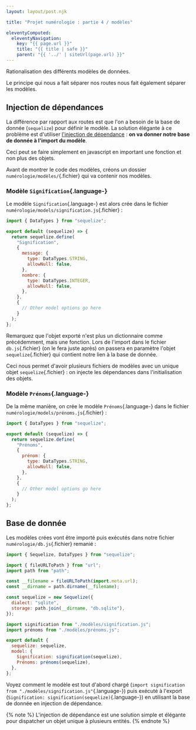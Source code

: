 ```yaml
---
layout: layout/post.njk

title: "Projet numérologie : partie 4 / modèles"

eleventyComputed:
  eleventyNavigation:
    key: "{{ page.url }}"
    title: "{{ title | safe }}"
    parent: "{{ '../' | siteUrl(page.url) }}"
---
```


Rationalisation des différents modèles de données.

Le principe qui nous a fait séparer nos routes nous fait également séparer les modèles.

## Injection de dépendances

La différence par rapport aux routes est que l'on a besoin de la base de donnée (`sequelize`) pour définir le modèle. La solution élégante à ce problème est d'utiliser [l'injection de dépendance](https://fr.wikipedia.org/wiki/Injection_de_d%C3%A9pendances) : **on va donner notre base de donnée à l'import du modèle**.

Ceci peut se faire simplement en javascript en important une fonction et non plus des objets.

Avant de montrer le code des modèles, créons un dossier `numérologie/modèles/`{.fichier} qui va contenir nos modèles.

### Modèle `Signification`{.language-}

Le modèle `Signification`{.language-} est alors crée dans le fichier `numérologie/models/signification.js`{.fichier} :

```js
import { DataTypes } from "sequelize";

export default (sequelize) => {
  return sequelize.define(
    "Signification",
    {
      message: {
        type: DataTypes.STRING,
        allowNull: false,
      },
      nombre: {
        type: DataTypes.INTEGER,
        allowNull: false,
      },
    },
    {
      // Other model options go here
    }
  );
};
```

Remarquez que l'objet exporté n'est plus un dictionnaire comme précédemment, mais une fonction. Lors de l'import dans le fichier `db.js`{.fichier} (on le fera juste après) on passera en paramètre l'objet `sequelize`{.fichier} qui contient notre lien à la base de donnée.

Ceci nous permet d'avoir plusieurs fichiers de modèles avec un unique objet `sequelize`{.fichier} : on injecte les dépendances dans l'initialisation des objets.

### Modèle `Prénoms`{.language-}

De la même manière, on crée le modèle `Prénoms`{.language-} dans le fichier `numérologie/models/prénoms.js`{.fichier} :

```js
import { DataTypes } from "sequelize";

export default (sequelize) => {
  return sequelize.define(
    "Prénoms",
    {
      prénom: {
        type: DataTypes.STRING,
        allowNull: false,
      },
    },
    {
      // Other model options go here
    }
  );
};
```

## Base de donnée

Les modèles crées vont être importé puis exécutés dans notre fichier `numérologie/db.js`{.fichier} remanié :

```js
import { Sequelize, DataTypes } from "sequelize";

import { fileURLToPath } from "url";
import path from "path";

const __filename = fileURLToPath(import.meta.url);
const __dirname = path.dirname(__filename);

const sequelize = new Sequelize({
  dialect: "sqlite",
  storage: path.join(__dirname, "db.sqlite"),
});

import signification from "./modèles/signification.js";
import prénoms from "./modèles/prénoms.js";

export default {
  sequelize: sequelize,
  model: {
    Signification: signification(sequelize),
    Prénoms: prénoms(sequelize),
  },
};
```

Voyez comment le modèle est tout d'abord chargé (`import signification from "./modèles/signification.js"`{.language-}) puis exécuté à l'export (`Signification: signification(sequelize)`{.language-}) en utilisant la base de donnée en injection de dépendance.

{% note %}
L'injection de dépendance est une solution simple et élégante pour dispatcher un objet unique à plusieurs entités.
{% endnote %}
